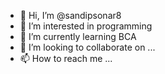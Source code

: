 - 👋 Hi, I’m @sandipsonar8
- 👀 I’m interested in programming
- 🌱 I’m currently learning BCA
- 💞️ I’m looking to collaborate on ...
- 📫 How to reach me ...

<!---
sandipsonar8/sandipsonar8 is a ✨ special ✨ repository because its `README.md` (this file) appears on your GitHub profile.
You can click the Preview link to take a look at your changes.
--->
